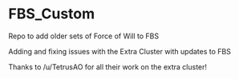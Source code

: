 # FBS_Custom
Repo to add older sets of Force of Will to FBS

Adding and fixing issues with the Extra Cluster with updates  to FBS

Thanks to /u/TetrusAO for all their work on the extra cluster!
